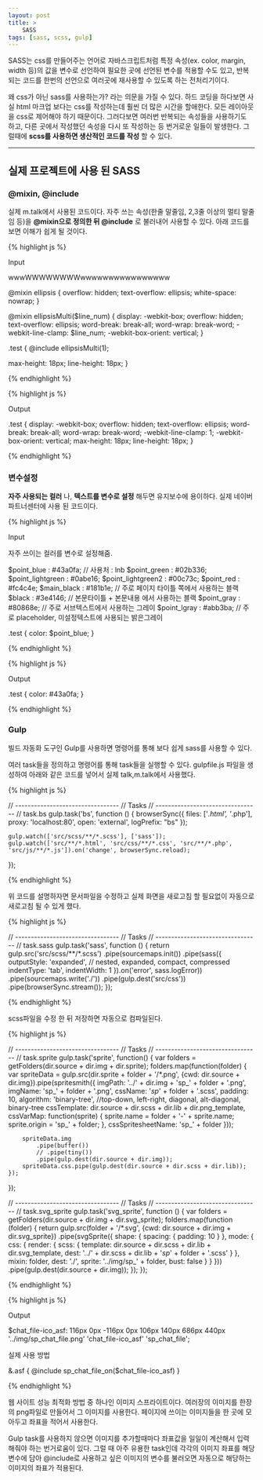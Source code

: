```yaml
---
layout: post
title: >
    SASS
tags: [sass, scss, gulp]
---
```



SASS는 css를 만들어주는 언어로 자바스크립트처럼 특정 속성(ex. color, margin, width 등)의 값을 변수로 선언하여 필요한 곳에 선언된 변수를 적용할 수도 있고, 반복되는 코드를 한번의 선언으로 여러곳에 재사용할 수 있도록 하는 전처리기이다.

왜 css가 아닌 sass를 사용하는가? 라는 의문을 가질 수 있다.
하드 코딩을 하다보면 사실 html 마크업 보다는 css를 작성하는데 훨씬 더 많은 시간을 할애한다.
모든 레이아웃을 css로 제어해야 하기 때문이다.
그러다보면 여러번 반복되는 속성들을 사용하기도 하고, 다른 곳에서 작성했던 속성을 다시 또 작성하는 등 번거로운 일들이 발생한다.
그럴때에 
__scss를 사용하면 생산적인 코드를 작성__
할 수 있다.

---

## 실제 프로젝트에 사용 된 SASS

### @mixin, @include
실제 m.talk에서 사용된 코드이다.
자주 쓰는 속성(한줄 말줄임, 2,3줄 이상의 멀티 말줄임 등)을 
__@mixin으로 정의한 뒤 @include__
로 불러내어 사용할 수 있다.
아래 코드를 보면 이해가 쉽게 될 것이다.

{% highlight js %}

Input

<div>
  <p class="test">
    wwwWWWWWWWWwwwwwwwwwwwwwwww
  </p>
</div>

@mixin ellipsis {
    overflow: hidden;
    text-overflow: ellipsis;
    white-space: nowrap;
}

@mixin ellipsisMulti($line_num) {
    display: -webkit-box;
    overflow: hidden;
    text-overflow: ellipsis;
    word-break: break-all;
    word-wrap: break-word;
    -webkit-line-clamp: $line_num;
    -webkit-box-orient: vertical;
}

.test {
  @include ellipsisMulti(1);

  max-height: 18px;
  line-height: 18px;
}

{% endhighlight %}

{% highlight js %}

Output

.test {
    display: -webkit-box;
    overflow: hidden;
    text-overflow: ellipsis;
    word-break: break-all;
    word-wrap: break-word;
    -webkit-line-clamp: 1;
    -webkit-box-orient: vertical;
    max-height: 18px;
    line-height: 18px;
}

{% endhighlight %}

### 변수설정

__자주 사용되는 컬러__
나, __텍스트를 변수로 설정__
해두면 유지보수에 용이하다. 실제 네이버 파트너센터에 사용 된 코드이다.


{% highlight js %}

Input

<div class="test">
  자주 쓰이는 컬러를 변수로 설정해줌.
</div>

$point_blue : #43a0fa; // 사용처 : lnb
$point_green : #02b336;
$point_lightgreen : #0abe16;
$point_lightgreen2 : #00c73c;
$point_red : #fc4c4e;
$main_black : #181b1e; // 주로 페이지 타이틀 쪽에서 사용하는 블랙
$black : #3e4146; // 본문타이틀 + 본문내용 에서 사용하는 블랙
$point_gray : #80868e; // 주로 서브텍스트에서 사용하는 그레이
$point_lgray : #abb3ba; // 주로 placeholder,  미설정텍스트에 사용되는 밝은그레이

.test {
  color: $point_blue;
}

{% endhighlight %}

{% highlight js %}

Output

.test {
    color: #43a0fa;
}

{% endhighlight %}


### Gulp

빌드 자동화 도구인 Gulp를 사용하면 명령어를 통해 보다 쉽게 sass를 사용할 수 있다.

여러 task들을 정의하고 명령어를 통해 task들을 실행할 수 있다.
gulpfile.js 파일을 생성하여 아래와 같은 코드를 넣어서 실제 talk,m.talk에서 사용했다.


{% highlight js %}

// ---------------------------------
// Tasks
// ---------------------------------
// task.bs
gulp.task('bs', function () {
	browserSync({
		files: ['*.html', '*.php'],
		proxy: 'localhost:80',
		open: 'external',
		logPrefix: "bs"
	});

	gulp.watch(['src/scss/**/*.scss'], ['sass']);
	gulp.watch(['src/**/*.html', 'src/css/**/*.css', 'src/**/*.php', 'src/js/**/*.js']).on('change', browserSync.reload);
});

{% endhighlight %}


위 코드를 설명하자면 문서파일을 수정하고 실제 화면을 새로고침 할 필요없이 자동으로 새로고침 될 수 있게 했다.


{% highlight js %}

// ---------------------------------
// Tasks
// ---------------------------------
// task.sass
gulp.task('sass', function () {
	return gulp.src('src/scss/**/*.scss')
		.pipe(sourcemaps.init())
		.pipe(sass({
			outputStyle: 'expanded', // nested, expanded, compact, compressed
			indentType: 'tab',
			indentWidth: 1
		}).on('error', sass.logError))
		.pipe(sourcemaps.write('./'))
		.pipe(gulp.dest('src/css'))
		.pipe(browserSync.stream());
});

{% endhighlight %}


scss파일을 수정 한 뒤 저장하면 자동으로 컴파일된다.


{% highlight js %}

// ---------------------------------
// Tasks
// ---------------------------------
// task.sprite
gulp.task('sprite', function() {
	var folders = getFolders(dir.source + dir.img + dir.sprite);
	folders.map(function(folder) {
		var spriteData = gulp.src(dir.sprite + folder + '/*.png', {cwd: dir.source + dir.img}).pipe(spritesmith({
			imgPath: '../' + dir.img + 'sp_' + folder + '.png',
			imgName: 'sp_' + folder + '.png',
			cssName: '_sp_' + folder + '.scss',
			padding: 10,
			algorithm: 'binary-tree', //top-down, left-right, diagonal, alt-diagonal, binary-tree
			cssTemplate: dir.source + dir.scss + dir.lib + dir.png_template,
			cssVarMap: function(sprite) {
				sprite.name = folder + '-' + sprite.name;
				sprite.origin = 'sp_' + folder;
			},
			cssSpritesheetName: 'sp_' + folder
		}));

		spriteData.img
			.pipe(buffer())
			// .pipe(tiny())
			.pipe(gulp.dest(dir.source + dir.img));
		spriteData.css.pipe(gulp.dest(dir.source + dir.scss + dir.lib));
	});
});

// ---------------------------------
// Tasks
// ---------------------------------
// task.svg_sprite
gulp.task('svg_sprite', function () {
	var folders = getFolders(dir.source + dir.img + dir.svg_sprite);
	folders.map(function (folder) {
		return gulp.src(folder + '/*.svg', {cwd: dir.source + dir.img + dir.svg_sprite})
			.pipe(svgSprite({
				shape: {
					spacing: {
						padding: 10
					}
				},
				mode: {
					css: {
						render: {
							scss: {
								template: dir.source + dir.scss + dir.lib + dir.svg_template,
								dest: '../' + dir.scss + dir.lib + '_sp_' + folder + '.scss'
							}
						},
						mixin: folder,
						dest: './',
						sprite: '../img/sp_' + folder,
						bust: false
					}
				}
			}))
			.pipe(gulp.dest(dir.source + dir.img));
	});
});

{% endhighlight %}

{% highlight js %}

Output

$chat_file-ico_asf: 116px 0px -116px 0px 106px 140px 686px 440px '../img/sp_chat_file.png' 'chat_file-ico_asf' 'sp_chat_file';

실제 사용 방법

&.asf {
  @include sp_chat_file_on($chat_file-ico_asf)
}

{% endhighlight %}


웹 사이트 성능 최적화 방법 중 하나인 이미지 스프라이트이다.
여러장의 이미지를 한장의 png파일로 만들어서 그 이미지를 사용한다.
페이지에 쓰이는 이미지들을 한 곳에 모아두고 좌표을 적어서 사용한다. 

Gulp task를 사용하지 않으면 이미지를 추가할때마다 좌표값을 일일이 계산해서 입력해줘야 하는 번거로움이 있다.
그럴 때 아주 유용한 task인데 각각의 이미지 좌표를 해당 변수에 담아 @include로 사용하고 싶은 이미지의 변수를 불러오면 자동으로 해당하는 이미지의 좌표가 적용된다.